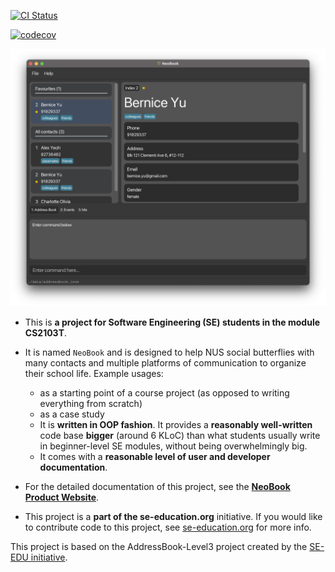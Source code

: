 [![CI Status](https://github.com/AY2223S2-CS2103T-F12-3/tp/workflows/Java%20CI/badge.svg)](https://github.com/AY2223S2-CS2103T-F12-3/tp/actions)

[![codecov](https://codecov.io/gh/AY2223S2-CS2103T-F12-3/tp/branch/master/graph/badge.svg)](https://codecov.io/gh/AY2223S2-CS2103T-F12-3/tp)

![Ui](docs/images/Ui.png)

* This is **a project for Software Engineering (SE) students in the module CS2103T**.<br>
* It is named `NeoBook` and is designed to help NUS social butterflies with many contacts and multiple platforms of communication to organize their school life.
  Example usages:
  * as a starting point of a course project (as opposed to writing everything from scratch)
  * as a case study
  * It is **written in OOP fashion**. It provides a **reasonably well-written** code base **bigger** (around 6 KLoC) than what students usually write in beginner-level SE modules, without being overwhelmingly big.
  * It comes with a **reasonable level of user and developer documentation**.

* For the detailed documentation of this project, see the **[NeoBook Product Website](https://ay2223s2-cs2103t-f12-3.github.io/tp/)**.
* This project is a **part of the se-education.org** initiative. If you would like to contribute code to this project, see [se-education.org](https://se-education.org#https://se-education.org/#contributing) for more info.

This project is based on the AddressBook-Level3 project created by the [SE-EDU initiative](https://se-education.org).
